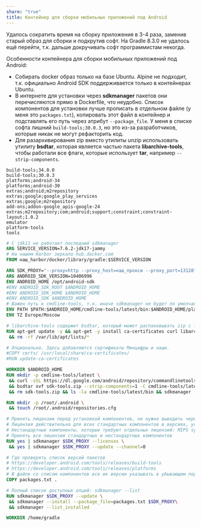 ```yaml
---
share: "true"
title: Контейнер для сборки мобильных приложений под Android
---
```


Удалось сократить время на сборку приложения в 3-4 раза, заменив старый образ для сборки и подкрутив софт. На Gradle 8.3.0 не удалось ещё перейти, т.к. дальше докручивать софт программистам некогда.

Особенности контейнера для сборки мобильных приложений под Android:
 - Cобирать docker образ только на базе Ubuntu. Alpine не подходит, т.к. официально Android SDK поддерживается только в контейнерах Ubuntu.
 - В интернете для установки через **sdkmanager** пакетов они перечисляются прямо в Dockerfile, что неудобно. Список компонентов для установки лучше прописать в отдельном файле (у меня это `packages.txt`), копировать этот файл в контейнер и подставлять его путь через атрибут `--package_file`. У меня в списке софта лишний `build-tools;30.0.3`, но это из-за разработчиков, которые никак не могут рефакторить код.
 - Для разархивирования zip вместо утилиты unzip использовать утилиту **bsdtar**, которая является частью пакета **libarchive-tools**, чтобы работали все флаги, которые использует **tar**, например `--strip-components`.

```text title="packages.txt"
build-tools;34.0.0
build-tools;30.0.3
platforms;android-34
platforms;android-30
extras;android;m2repository
extras;google;google_play_services
extras;google;m2repository
add-ons;addon-google_apis-google-24
extras;m2repository;com;android;support;constraint;constraint-layout;1.0.2
emulator
platform-tools
tools
```


```dockerfile title="Dockerfile"
# C jdk11 не работает последний sdkmanager
ARG SERVICE_VERSION=7.6.2-jdk17-jammy
# На нашем Harbor зеркало hub.docker.com
FROM наш_harbor/docker/library/gradle:$SERVICE_VERSION

ARG SDK_PROXY="--proxy=http --proxy_host=наш_прокси --proxy_port=13128"
ARG ANDROID_SDK_VERSION=10406996
ENV ANDROID_HOME /opt/android-sdk
#ENV ANDROID_SDK_ROOT $ANDROID_HOME
#ENV ANDROID_SDK_HOME $ANDROID_HOME
#ENV ANDROID_SDK $ANDROID_HOME
# Важен путь к cmdline-tools, т.к. иначе sdkmanager не будет по умолчанию видеть правильный root каталог
ENV PATH $PATH:$ANDROID_HOME/cmdline-tools/latest/bin:$ANDROID_HOME/platform-tools
ENV TZ Europe/Moscow

# libarchive-tools содержит bsdtar, который может распаковывать zip с теми же опциями, как и tar
RUN apt-get update -y && apt-get -y install ca-certificates curl libarchive-tools \
 && rm -rf /var/lib/apt/lists/*

# Опционально. Здесь добавляются сертификаты Минцифры и наши.
#COPY certs/ /usr/local/share/ca-certificates/
#RUN update-ca-certificates

WORKDIR $ANDROID_HOME
RUN mkdir -p cmdline-tools/latest \
 && curl -sSL https://dl.google.com/android/repository/commandlinetools-linux-${ANDROID_SDK_VERSION}_latest.zip -o sdk-tools.zip \
 && bsdtar xvf sdk-tools.zip --strip-components=1 -C cmdline-tools/latest \
 && rm sdk-tools.zip && ls -la cmdline-tools/latest/bin && sdkmanager --version

RUN mkdir -p /root/.android \
 && touch /root/.android/repositories.cfg

# Принять лицензии перед установкой компонентов, не нужно выводить через echo для каждого компонента
# Лицензия действительна для всех стандартных компонентов в версиях, устанавливаемях из этого файла
# Нестандартные компоненты, которые требуют отдельных лицензий: MIPS system images, preview versions, GDK (Google Glass) и Android Google TV
# Принять все лицензии стандартных и нестандартных компонентов
RUN yes | sdkmanager $SDK_PROXY --licenses \
 && yes | sdkmanager $SDK_PROXY --update --channel=0

# Где проверять список версий пакетов
# https://developer.android.com/tools/releases/build-tools
# https://developer.android.com/tools/releases/platforms
# В файле со списом компонентов все их версии указывать в убывающем порядке.
COPY packages.txt .

# Полный список доступных опций: sdkmanager --list
RUN sdkmanager $SDK_PROXY --update \
 && sdkmanager --install --package_file=packages.txt $SDK_PROXY\
 && sdkmanager --list_installed

WORKDIR /home/gradle
```